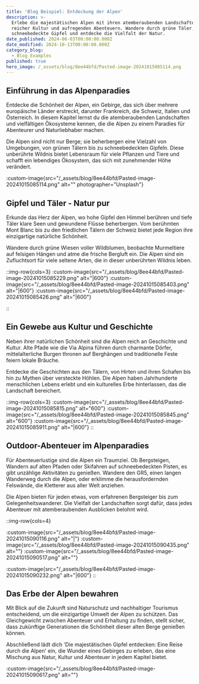 ```yaml
---
title: 'Blog Beispiel: Entdeckung der Alpen'
description: >-
  Erlebe die majestätischen Alpen mit ihren atemberaubenden Landschaften,
  reicher Kultur und aufregenden Abenteuern. Wandere durch grüne Täler, erklimme
  schneebedeckte Gipfel und entdecke die Vielfalt der Natur.
date_published: 2024-06-03T00:00:00.000Z
date_modified: 2024-10-13T00:00:00.000Z
category_blog:
  - Blog Examples
published: true
hero_image: /_assets/blog/8ee44bfd/Pasted-image-20241015085114.png
---
```

## Einführung in das Alpenparadies
Entdecke die Schönheit der Alpen, ein Gebirge, das sich über mehrere europäische Länder erstreckt, darunter Frankreich, die Schweiz, Italien und Österreich. In diesem Kapitel lernst du die atemberaubenden Landschaften und vielfältigen Ökosysteme kennen, die die Alpen zu einem Paradies für Abenteurer und Naturliebhaber machen.

Die Alpen sind nicht nur Berge; sie beherbergen eine Vielzahl von Umgebungen, von grünen Tälern bis zu schneebedeckten Gipfeln. Diese unberührte Wildnis bietet Lebensraum für viele Pflanzen und Tiere und schafft ein lebendiges Ökosystem, das sich mit zunehmender Höhe verändert.

:custom-image{src="/_assets/blog/8ee44bfd/Pasted-image-20241015085114.png" alt="" photographer="Unsplash"}

## Gipfel und Täler - Natur pur
Erkunde das Herz der Alpen, wo hohe Gipfel den Himmel berühren und tiefe Täler klare Seen und gewundene Flüsse beherbergen. Vom berühmten Mont Blanc bis zu den friedlichen Tälern der Schweiz bietet jede Region ihre einzigartige natürliche Schönheit.

Wandere durch grüne Wiesen voller Wildblumen, beobachte Murmeltiere auf felsigen Hängen und atme die frische Bergluft ein. Die Alpen sind ein Zufluchtsort für viele seltene Arten, die in dieser unberührten Wildnis leben.

::img-row{cols=3}
:custom-image{src="/_assets/blog/8ee44bfd/Pasted-image-20241015085229.png" alt="|600"}
:custom-image{src="/_assets/blog/8ee44bfd/Pasted-image-20241015085403.png" alt="|600"}
:custom-image{src="/_assets/blog/8ee44bfd/Pasted-image-20241015085426.png" alt="|600"}

::

## Ein Gewebe aus Kultur und Geschichte
Neben ihrer natürlichen Schönheit sind die Alpen reich an Geschichte und Kultur. Alte Pfade wie die Via Alpina führen durch charmante Dörfer, mittelalterliche Burgen thronen auf Berghängen und traditionelle Feste feiern lokale Bräuche.

Entdecke die Geschichten aus den Tälern, von Hirten und ihren Schafen bis hin zu Mythen über versteckte Höhlen. Die Alpen haben Jahrhunderte menschlichen Lebens erlebt und ein kulturelles Erbe hinterlassen, das die Landschaft bereichert.

::img-row{cols=3}
:custom-image{src="/_assets/blog/8ee44bfd/Pasted-image-20241015085815.png" alt="600"}
:custom-image{src="/_assets/blog/8ee44bfd/Pasted-image-20241015085845.png" alt="600"}
:custom-image{src="/_assets/blog/8ee44bfd/Pasted-image-20241015085911.png" alt="|600"}
::

## Outdoor-Abenteuer im Alpenparadies
Für Abenteuerlustige sind die Alpen ein Traumziel. Ob Bergsteigen, Wandern auf alten Pfaden oder Skifahren auf schneebedeckten Pisten, es gibt unzählige Aktivitäten zu genießen. Wandere den GR5, einen langen Wanderweg durch die Alpen, oder erklimme die herausfordernden Felswände, die Kletterer aus aller Welt anziehen.

Die Alpen bieten für jeden etwas, vom erfahrenen Bergsteiger bis zum Gelegenheitswanderer. Die Vielfalt der Landschaften sorgt dafür, dass jedes Abenteuer mit atemberaubenden Ausblicken belohnt wird.

::img-row{cols=4}

:custom-image{src="/_assets/blog/8ee44bfd/Pasted-image-20241015090116.png" alt="|"}
:custom-image{src="/_assets/blog/8ee44bfd/Pasted-image-20241015090435.png" alt=""}
:custom-image{src="/_assets/blog/8ee44bfd/Pasted-image-20241015090517.png" alt=""}

:custom-image{src="/_assets/blog/8ee44bfd/Pasted-image-20241015090232.png" alt="|600"}
::



## Das Erbe der Alpen bewahren
Mit Blick auf die Zukunft sind Naturschutz und nachhaltiger Tourismus entscheidend, um die einzigartige Umwelt der Alpen zu schützen. Das Gleichgewicht zwischen Abenteuer und Erhaltung zu finden, stellt sicher, dass zukünftige Generationen die Schönheit dieser alten Berge genießen können.

Abschließend lädt dich 'Die majestätischen Gipfel entdecken: Eine Reise durch die Alpen' ein, die Wunder eines Gebirges zu erleben, das eine Mischung aus Natur, Kultur und Abenteuer in jedem Kapitel bietet.

:custom-image{src="/_assets/blog/8ee44bfd/Pasted-image-20241015090617.png" alt=""}
